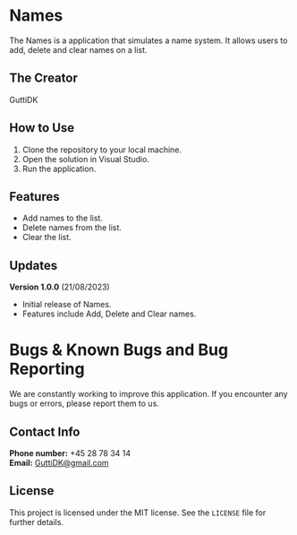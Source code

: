 # Names

The Names is a application that simulates a name system. It allows users to add, delete and clear names on a list.

## The Creator

GuttiDK

## How to Use

1. Clone the repository to your local machine.
2. Open the solution in Visual Studio.
3. Run the application.

## Features

- Add names to the list.
- Delete names from the list.
- Clear the list.

## Updates

**Version 1.0.0** (21/08/2023)
- Initial release of Names.
- Features include Add, Delete and Clear names.

# Bugs & Known Bugs and Bug Reporting
We are constantly working to improve this application. If you encounter any bugs or errors, please report them to us.

## Contact Info
**Phone number:** +45 28 78 34 14  
**Email:** [GuttiDK@gmail.com](mailto:GuttiDK@gmail.com)

## License

This project is licensed under the MIT license. See the `LICENSE` file for further details.
